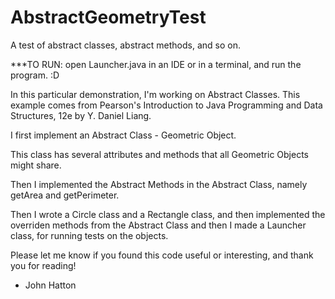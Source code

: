 # AbstractGeometryTest
A test of abstract classes, abstract methods, and so on.


***TO RUN:
open Launcher.java in an IDE or in a terminal, and run the program. :D


In this particular demonstration, I'm working on Abstract Classes. 
This example comes from Pearson's Introduction to Java Programming and Data Structures, 12e
by Y. Daniel Liang.


I first implement an Abstract Class - Geometric Object.

This class has several attributes and methods that all Geometric Objects might share.

Then I implemented the Abstract Methods in the Abstract Class, namely getArea and getPerimeter.

Then I wrote a Circle class and a Rectangle class, and then implemented 
the overriden methods from the Abstract Class and then I made a Launcher class, for running tests on the objects.

Please let me know if you found this code useful or interesting, and thank you for reading!

- John Hatton
